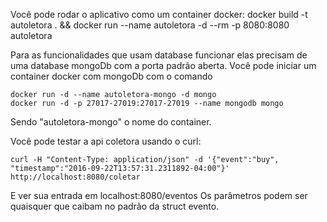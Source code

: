 
Você pode rodar o aplicativo como um container docker:
docker build -t autoletora . && docker run --name autoletora -d --rm -p 8080:8080 autoletora

Para as funcionalidades que usam database funcionar elas precisam de uma database mongoDb com a porta padrão aberta. Você pode iniciar um container docker com mongoDb com o comando
```
docker run -d --name autoletora-mongo -d mongo
docker run -d -p 27017-27019:27017-27019 --name mongodb mongo
```
Sendo "autoletora-mongo" o nome do container.


Você pode testar a api coletora usando o curl:
```
curl -H "Content-Type: application/json" -d '{"event":"buy", "timestamp":"2016-09-22T13:57:31.2311892-04:00"}' http://localhost:8080/coletar
```
E ver sua entrada em localhost:8080/eventos
Os parâmetros podem ser quaisquer que caibam no padrão da struct evento.

